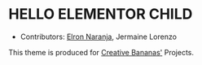 # HELLO ELEMENTOR CHILD

- Contributors: [Elron Naranja](https://elronnaranja.com), Jermaine Lorenzo

This theme is produced for [Creative Bananas'](https://creativebananas.com) Projects.